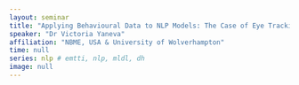 ```yaml
---
layout: seminar
title: "Applying Behavioural Data to NLP Models: The Case of Eye Tracking"
speaker: "Dr Victoria Yaneva"
affiliation: "NBME, USA & University of Wolverhampton"
time: null 
series: nlp # emtti, nlp, mldl, dh 
image: null 
---
```


